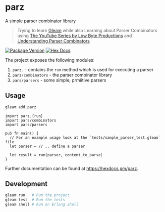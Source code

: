 # parz

A simple parser combinator library

> Trying to learn [Gleam]() while also Learning about Parser Combinators using
> [The YouTube Series by Low Byte Productions](https://www.youtube.com/playlist?list=PLP29wDx6QmW5yfO1LAgO8kU3aQEj8SIrU)
> and [Understanding Parser Combinators](https://fsharpforfunandprofit.com/posts/understanding-parser-combinators/)

[![Package Version](https://img.shields.io/hexpm/v/parz)](https://hex.pm/packages/parz)
[![Hex Docs](https://img.shields.io/badge/hex-docs-ffaff3)](https://hexdocs.pm/parz/)

The project exposes the following modules:

1. `parz.` - contains the `run` method which is used for executing a parser
2. `parz/combinators` - the parser combinator library
3. `pars/parsers` - some simple, prmiitive parsers

## Usage

```sh
gleam add parz
```

```gleam
import parz.{run}
import pars/combinators
import pars/parsers

pub fn main() {
  // For an example usage look at the `tests/sample_parser_test.gleam` file
  let parser = // .. define a parser

  let result = run(parser, content_to_parse)
}
```

Further documentation can be found at <https://hexdocs.pm/parz>.

## Development

```sh
gleam run   # Run the project
gleam test  # Run the tests
gleam shell # Run an Erlang shell
```
